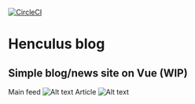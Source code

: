 [![CircleCI](https://circleci.com/gh/henculus/blog.svg?style=svg)](https://circleci.com/gh/henculus/blog)
# Henculus blog
## Simple blog/news site on Vue (WIP)
Main feed
![Alt text](https://i.imgur.com/5ujDnGT.png)
Article
![Alt text](https://i.imgur.com/2F2Rz3r.png)


